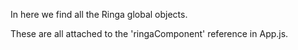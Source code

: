 In here we find all the Ringa global objects.

These are all attached to the 'ringaComponent' reference in App.js.
